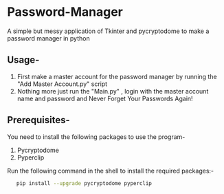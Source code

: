 # Password-Manager
A simple but messy application of Tkinter and pycryptodome to make a password manager in python

## Usage-
1. First make a master account for the password manager by running the "Add Master Account.py" script
2. Nothing more just run the "Main.py" , login with the master account name and password and Never Forget Your Passwords Again!

## Prerequisites-
You need to install the following packages to use the program-
1. Pycryptodome
2. Pyperclip

Run the following command in the shell to install the required packages:-
```sh
   pip install --upgrade pycryptodome pyperclip 
```
